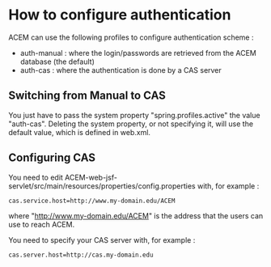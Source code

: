How to configure authentication
===

ACEM can use the following profiles to configure authentication scheme :

* auth-manual : where the login/passwords are retrieved from the ACEM database (the default)
* auth-cas : where the authentication is done by a CAS server

Switching from Manual to CAS
--

You just have to pass the system property "spring.profiles.active" the value "auth-cas".
Deleting the system property, or not specifying it, will use the default value, which
is defined in web.xml.

Configuring CAS
--

You need to edit ACEM-web-jsf-servlet/src/main/resources/properties/config.properties with, for example :

    cas.service.host=http://www.my-domain.edu/ACEM

where "http://www.my-domain.edu/ACEM" is the address that the users can use to reach ACEM.

You need to specify your CAS server with, for example :

    cas.server.host=http://cas.my-domain.edu

